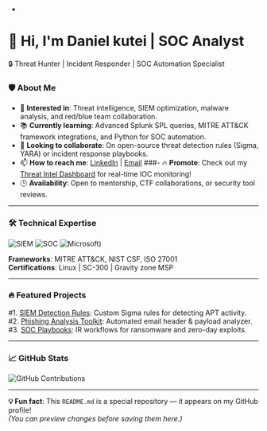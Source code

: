 - 
# 👋 Hi, I'm Daniel kutei | SOC Analyst
🔒 Threat Hunter | Incident Responder | SOC Automation Specialist

### 🛡️ About Me
- 🎯 **Interested in**: Threat intelligence, SIEM optimization, malware analysis, and red/blue team collaboration.
- 📚 **Currently learning**: Advanced Splunk SPL queries, MITRE ATT&CK framework integrations, and Python for SOC automation.
- 🤝 **Looking to collaborate**: On open-source threat detection rules (Sigma, YARA) or incident response playbooks.
- 📫 **How to reach me**: [LinkedIn](www.linkedin.com/in/daniel-kutei) | [Email](mailto:daniel.kutei2@gmail.com)
###- 🔥 **Promote**: Check out my [Threat Intel Dashboard](https://github.com/dankuts/threat-intel) for real-time IOC monitoring!
- 🕒 **Availability**: Open to mentorship, CTF collaborations, or security tool reviews.

---

### 🛠️ Technical Expertise
![SIEM](https://app.letsdefend.io/my-rewards/detail/67c14249-fbd2-4356-b4f3-eca34efe0f11)
![SOC](https://app.letsdefend.io/my-rewards/detail/ac9afc35-2d42-4d87-b6a3-9bfc42ec9503)
![Microsoft](https://learn.microsoft.com/en-us/users/danielkutei-3761/credentials/64d99932e681d614?ref=https%3A%2F%2Fwww.linkedin.com%2F))


**Frameworks**: MITRE ATT&CK, NIST CSF, ISO 27001  
**Certifications**: Linux | SC-300 | Gravity zone MSP

---

### 🔥 Featured Projects
#1. [SIEM Detection Rules](https://github.com/dankuts/siem-rules): Custom Sigma rules for detecting APT activity.
#2. [Phishing Analysis Toolkit](https://github.com/dankuts/phishing-analysis): Automated email header & payload analyzer.
#3. [SOC Playbooks](https://github.com/dankuts/soc-playbooks): IR workflows for ransomware and zero-day exploits.

---

### 📈 GitHub Stats
![GitHub Contributions](https://github-readme-stats.vercel.app/api?username=dankuts&show_icons=true&theme=dark&hide=issues)

---

**💡 Fun fact**: This `README.md` is a special repository — it appears on my GitHub profile!  
*(You can preview changes before saving them here.)*
<!---
dankutei/dankutei is a ✨ special ✨ repository because its `README.md` (this file) appears on your GitHub profile.
You can click the Preview link to take a look at your changes.
--->

